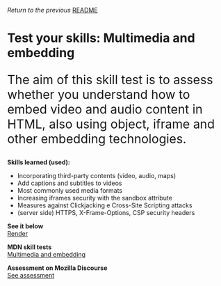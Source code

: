 <span><i>Return to the previous</i> <a href="https://github.com/alexandre-j-dev/MDN-Mozilla-Developer-Network/tree/HTML/Test%20your%20skills:%20Multimedia%20and%20embedding"> README</a></span>

<h1>Test your skills: Multimedia and embedding</h1>

<p style="font-size:28px"> The aim of this skill test is to assess whether you understand how to embed video and audio content in HTML, also using object, iframe and other embedding technologies. </p>

<strong>Skills learned (used):</strong>
<ul>  
<li>Incorporating third-party contents (video, audio, maps)</li>
<li>Add captions and subtitles to videos</li>
<li>Most commonly used media formats</li>
<li>Increasing iframes security with the sandbox attribute</li>  
<li>Measures against Clickjacking e Cross-Site Scripting attacks</li>
<li>(server side) HTTPS, X-Frame-Options, CSP security headers</li> 
</ul>
  
 
<strong>See it below</strong><br>
<a href="https://htmlpreview.github.io/?https://github.com/alexandre-j-dev/MDN-Mozilla-Developer-Network/blob/HTML/Test%20your%20skills:%20Multimedia%20and%20embedding/index.html"> Render </a><br>

<strong>MDN skill tests</strong><br>
 <a href="https://developer.mozilla.org/en-US/docs/Learn/HTML/Multimedia_and_embedding/Video_and_audio_content/Test_your_skills:_Multimedia_and_embedding">  Multimedia and embedding </a><br>

<strong>Assessment on Mozilla Discourse</strong><br>
<a href="https://discourse.mozilla.org/t/assessment-wanted-for-html-multimedia-and-embedding-task/107048">See assessment </a>


